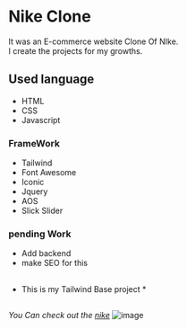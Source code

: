 # Nike Clone
It was an E-commerce website Clone Of NIke.\
I create the projects for my growths. 
## Used language ##
- HTML 
- CSS
- Javascript
### FrameWork ###
- Tailwind
- Font Awesome
- Iconic
- Jquery
- AOS
- Slick Slider
### pending Work ###
- Add backend 
- make SEO for this
## ##
* This is my Tailwind Base project *
## ##
*You Can check out the [nike](https://Jagrati1213.github.io/nike-clone)*
![image](https://user-images.githubusercontent.com/85276293/189605793-e34aeec2-708e-42bf-8b79-dd5f9dcd5fd0.png)

